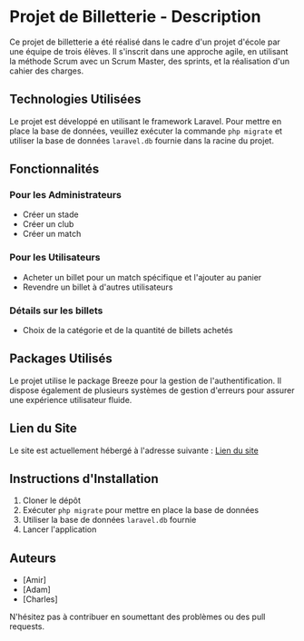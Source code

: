 # Projet de Billetterie - Description

Ce projet de billetterie a été réalisé dans le cadre d'un projet d'école par une équipe de trois élèves. Il s'inscrit dans une approche agile, en utilisant la méthode Scrum avec un Scrum Master, des sprints, et la réalisation d'un cahier des charges.

## Technologies Utilisées
Le projet est développé en utilisant le framework Laravel. Pour mettre en place la base de données, veuillez exécuter la commande `php migrate` et utiliser la base de données `laravel.db` fournie dans la racine du projet.

## Fonctionnalités

### Pour les Administrateurs
- Créer un stade
- Créer un club
- Créer un match

### Pour les Utilisateurs
- Acheter un billet pour un match spécifique et l'ajouter au panier
- Revendre un billet à d'autres utilisateurs

### Détails sur les billets
- Choix de la catégorie et de la quantité de billets achetés

## Packages Utilisés
Le projet utilise le package Breeze pour la gestion de l'authentification. Il dispose également de plusieurs systèmes de gestion d'erreurs pour assurer une expérience utilisateur fluide.

## Lien du Site
Le site est actuellement hébergé à l'adresse suivante : [Lien du site](http://141.145.202.117:8000/)

## Instructions d'Installation
1. Cloner le dépôt
2. Exécuter `php migrate` pour mettre en place la base de données
3. Utiliser la base de données `laravel.db` fournie
4. Lancer l'application

## Auteurs
- [Amir]
- [Adam]
- [Charles]

N'hésitez pas à contribuer en soumettant des problèmes ou des pull requests.
